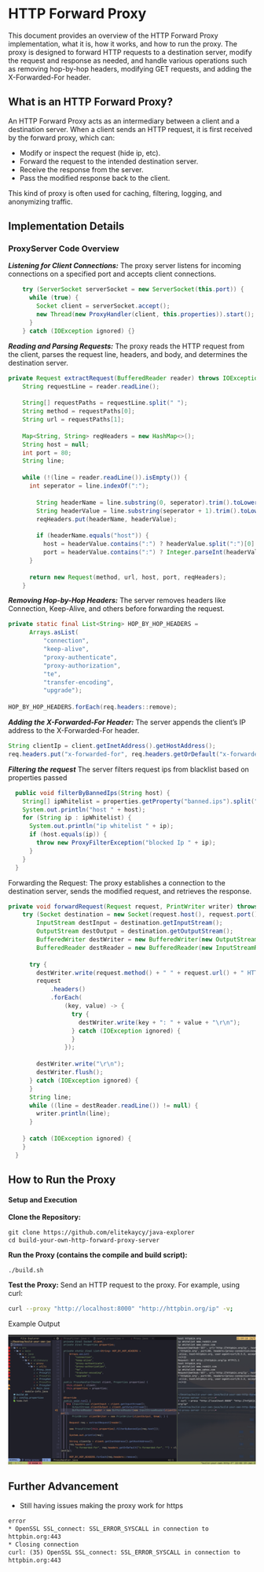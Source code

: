 # HTTP Forward Proxy

This document provides an overview of the HTTP Forward Proxy implementation, what it is, how it works, and how to run the proxy. The proxy is designed to forward HTTP requests to a destination server, modify the request and response as needed, and handle various operations such as removing hop-by-hop headers, modifying GET requests, and adding the X-Forwarded-For header.

## What is an HTTP Forward Proxy?

An HTTP Forward Proxy acts as an intermediary between a client and a destination server. When a client sends an HTTP request, it is first received by the forward proxy, which can:

- Modify or inspect the request (hide ip, etc).
- Forward the request to the intended destination server.
- Receive the response from the server.
- Pass the modified response back to the client.

This kind of proxy is often used for caching, filtering, logging, and anonymizing traffic.

## Implementation Details

### ProxyServer Code Overview

***Listening for Client Connections:***
The proxy server listens for incoming connections on a specified port and accepts client connections.
```java
    try (ServerSocket serverSocket = new ServerSocket(this.port)) {
      while (true) {
        Socket client = serverSocket.accept();
        new Thread(new ProxyHandler(client, this.properties)).start();
      }
    } catch (IOException ignored) {}
```


***Reading and Parsing Requests:***
The proxy reads the HTTP request from the client, parses the request line, headers, and body, and determines the destination server.
```java
private Request extractRequest(BufferedReader reader) throws IOException {
    String requestLine = reader.readLine();
 
    String[] requestPaths = requestLine.split(" ");
    String method = requestPaths[0];
    String url = requestPaths[1];

    Map<String, String> reqHeaders = new HashMap<>();
    String host = null;
    int port = 80;
    String line;

    while (!(line = reader.readLine()).isEmpty()) {
      int seperator = line.indexOf(":");

        String headerName = line.substring(0, seperator).trim().toLowerCase();
        String headerValue = line.substring(seperator + 1).trim().toLowerCase();
        reqHeaders.put(headerName, headerValue);

        if (headerName.equals("host")) {
          host = headerValue.contains(":") ? headerValue.split(":")[0] : headerValue;
          port = headerValue.contains(":") ? Integer.parseInt(headerValue.split(":")[1]) : 80;
      }
      
      return new Request(method, url, host, port, reqHeaders);
    }


```

***Removing Hop-by-Hop Headers:***
The server removes headers like Connection, Keep-Alive, and others before forwarding the request.
```java
private static final List<String> HOP_BY_HOP_HEADERS =
      Arrays.asList(
          "connection",
          "keep-alive",
          "proxy-authenticate",
          "proxy-authorization",
          "te",
          "transfer-encoding",
          "upgrade");
          
HOP_BY_HOP_HEADERS.forEach(req.headers::remove);
```

***Adding the X-Forwarded-For Header:***
The server appends the client’s IP address to the X-Forwarded-For header.
```java
String clientIp = client.getInetAddress().getHostAddress();
req.headers.put("x-forwarded-for", req.headers.getOrDefault("x-forwarded-for", "") + clientIp);
```

***Filtering the request***
The server filters request ips from blacklist based on properties passed
```java
  public void filterByBannedIps(String host) {
    String[] ipWhitelist = properties.getProperty("banned.ips").split(",");
    System.out.println("host " + host);
    for (String ip : ipWhitelist) {
      System.out.println("ip whitelist " + ip);
      if (host.equals(ip)) {
        throw new ProxyFilterException("blocked Ip " + ip);
      }
    }
  }

```

Forwarding the Request:
The proxy establishes a connection to the destination server, sends the modified request, and retrieves the response.
```java
private void forwardRequest(Request request, PrintWriter writer) throws IOException {
    try (Socket destination = new Socket(request.host(), request.port());
        InputStream destInput = destination.getInputStream();
        OutputStream destOutput = destination.getOutputStream();
        BufferedWriter destWriter = new BufferedWriter(new OutputStreamWriter(destOutput));
        BufferedReader destReader = new BufferedReader(new InputStreamReader(destInput)); ) {

      try {
        destWriter.write(request.method() + " " + request.url() + " HTTP/1.1\r\n");
        request
            .headers()
            .forEach(
                (key, value) -> {
                  try {
                    destWriter.write(key + ": " + value + "\r\n");
                  } catch (IOException ignored) {
                  }
                });

        destWriter.write("\r\n");
        destWriter.flush();
      } catch (IOException ignored) {
      }
      String line;
      while ((line = destReader.readLine()) != null) {
        writer.println(line);
      }

    } catch (IOException ignored) {
    }
  }

```



## How to Run the Proxy

#### Setup and Execution

**Clone the Repository:**
```git
git clone https://github.com/elitekaycy/java-explorer
cd build-your-own-http-forward-proxy-server 
```

**Run the Proxy (contains the compile and build script):**
```
./build.sh
```

**Test the Proxy:**
Send an HTTP request to the proxy. For example, using curl:
```bash
curl --proxy "http://localhost:8000" "http://httpbin.org/ip" -v;
```

Example Output

!["sample proxy img"](./docs/ppx.png)



## Further Advancement
- Still having issues making the proxy work for https 
```
error
* OpenSSL SSL_connect: SSL_ERROR_SYSCALL in connection to httpbin.org:443
* Closing connection
curl: (35) OpenSSL SSL_connect: SSL_ERROR_SYSCALL in connection to httpbin.org:443

```
